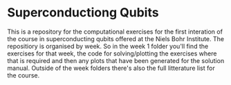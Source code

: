 # Superconductiong Qubits

This is a repository for the computational exercises for the first interation of the course in superconducting qubits offered at the Niels Bohr Institute. The repositiory is organised by week. So in the week 1 folder you'll find the exercises for that week, the code for solving/plotting the exercises where that is required and then any plots that have been generated for the solution manual. Outside of the week folders there's also the full litterature list for the course.